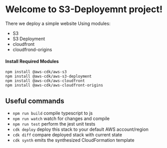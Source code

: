 # Welcome to S3-Deployemnt project!

There we deploy a simple website Using modules:

- S3
- S3 Deployment
- cloudfront
- cloudfrond-origins

#### Install Required Modules

```
npm install @aws-cdk/aws-s3
npm install @aws-cdk/aws-s3-deployment
npm install @aws-cdk/aws-cloudfront
npm install @aws-cdk/aws-cloudfront-origins

```

## Useful commands

 * `npm run build`   compile typescript to js
 * `npm run watch`   watch for changes and compile
 * `npm run test`    perform the jest unit tests
 * `cdk deploy`      deploy this stack to your default AWS account/region
 * `cdk diff`        compare deployed stack with current state
 * `cdk synth`       emits the synthesized CloudFormation template
